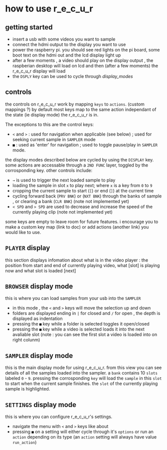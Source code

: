 # how to use r_e_c_u_r

## getting started

- insert a usb with some videos you want to sample
- connect the hdmi output to the display you want to use
- power the raspberry pi. you should see red lights on the pi board, some boot text on the hdmi out and the lcd display light up
- after a few moments , a video should play on the display output , the raspberian desktop will load on lcd and then (after a few moments) the r_e_c_u_r display will load
- the `DSPLY` key can be used to cycle through _display_modes_

## controls

the controls on r_e_c_u_r work by mapping `keys` to `actions`. (custom mappings ?) by default most keys map to the same action independant of the state (ie display mode) the r_e_c_u_r is in.

The exceptions to this are the control keys:

- `<` and `>` : used for navigation when applicable (see below) ; used for seeking current sample in `SAMPLER` mode
- `■` : used as 'enter' for navigation ; used to toggle pause/play in `SAMPLER` mode.

the display modes described below are cycled by using the `DISPLAY` key. some actions are accessable through a `2ND FUNC` layer, toggled by the corrosponding key.
other controls include:

- `→` is used to trigger the next loaded sample to play
- loading the sample in slot `x` to play next; where `x` is a key from `0` to `9`
- cropping the current sample to start  (`[`) or end (`]`) at the current time
- cycling forward back (`PRV BNK`) or (`NXT BNK`) through the banks of sample , or clearing a bank (`CLR BNK`) (note not implemented yet)
- `< SPD` and `> SPD` are used to decrease and increase the speed of the currently playing clip (note not implemented yet)

some keys are empty to leave room for future features. i encourage you to make a custom key map (link to doc) or add actions (another link) you would like to use.

## `PLAYER` display

this section displays infomation about what is in the video player : the position from start and end of currently playing video, what [slot] is playing now and what slot is loaded [next] 

## `BROWSER` display mode

this is where you can load samples from your usb into the `SAMPLER`

- in this mode ,  the `<` and `>` keys will move the selection up and down
- folders are displayed ending in `|` for closed and `/` for open , the depth is displayed as indentation
- pressing the `■` key while a folder is selected toggles it open/closed
- pressing the `■` key while a video is selected loads it into the next avaliable slot (note : you can see the first slot a video is loaded into on right colunm)

## `SAMPLER` display mode

this is the main display mode for using r_e_c_u_r. from this view you can see details of all the samples loaded into the sampler. a `bank` contains 10 `slots` labeled `0` - `9`. pressing the corrosponding `key` will load the `sample` in this `slot` to start when the current sample finishes. the `slot` of the currently playing sample is highlighted.

## `SETTINGS` display mode

this is where you can configure r_e_c_u_r's settings.

- navigate the menu with `<` and `>` keys like about
- pressing `■` on a setting will either cycle through it's `options` or run an `action` depending on its type (an `action` setting will always have value `run_action`)


